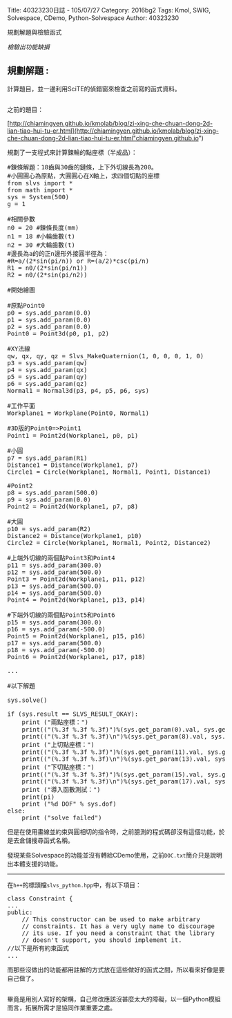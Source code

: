 Title: 40323230日誌 - 105/07/27
Category: 2016bg2
Tags: Kmol, SWIG, Solvespace, CDemo, Python-Solvespace
Author: 40323230


規劃解題與檢驗函式

*檢驗出功能缺損*

<!-- PELICAN_END_SUMMARY -->

<h2>規劃解題 :</h2>

計算題目，並一邊利用SciTE的偵錯窗來檢查之前寫的函式資料。

<img src="" >

之前的題目：

[http://chiamingyen.github.io/kmolab/blog/zi-xing-che-chuan-dong-2d-lian-tiao-hui-tu-er.html](http://chiamingyen.github.io/kmolab/blog/zi-xing-che-chuan-dong-2d-lian-tiao-hui-tu-er.html"chiamingyen.github.io")

規劃了一支程式來計算鍊輪的點座標（半成品）：

<pre class="brush: python">
#鍊條解題：18齒與30齒的鏈條，上下外切線長為200。
#小圓圓心為原點，大圓圓心在X軸上，求四個切點的座標
from slvs import *
from math import *
sys = System(500)
g = 1

#相關參數
n0 = 20 #鍊條長度(mm)
n1 = 18 #小輪齒數(t)
n2 = 30 #大輪齒數(t)
#邊長為a的的正n邊形外接圓半徑為：
#R=a/(2*sin(pi/n)) or R=(a/2)*csc(pi/n)
R1 = n0/(2*sin(pi/n1))
R2 = n0/(2*sin(pi/n2))

#開始繪圖

#原點Point0
p0 = sys.add_param(0.0)
p1 = sys.add_param(0.0)
p2 = sys.add_param(0.0)
Point0 = Point3d(p0, p1, p2)

#XY法線
qw, qx, qy, qz = Slvs_MakeQuaternion(1, 0, 0, 0, 1, 0)
p3 = sys.add_param(qw)
p4 = sys.add_param(qx)
p5 = sys.add_param(qy)
p6 = sys.add_param(qz)
Normal1 = Normal3d(p3, p4, p5, p6, sys)

#工作平面
Workplane1 = Workplane(Point0, Normal1)

#3D版的Point0=>Point1
Point1 = Point2d(Workplane1, p0, p1)

#小圓
p7 = sys.add_param(R1)
Distance1 = Distance(Workplane1, p7)
Circle1 = Circle(Workplane1, Normal1, Point1, Distance1)

#Point2
p8 = sys.add_param(500.0)
p9 = sys.add_param(0.0)
Point2 = Point2d(Workplane1, p7, p8)

#大圓
p10 = sys.add_param(R2)
Distance2 = Distance(Workplane1, p10)
Circle2 = Circle(Workplane1, Normal1, Point2, Distance2)

#上端外切線的兩個點Point3和Point4
p11 = sys.add_param(300.0)
p12 = sys.add_param(500.0)
Point3 = Point2d(Workplane1, p11, p12)
p13 = sys.add_param(500.0)
p14 = sys.add_param(500.0)
Point4 = Point2d(Workplane1, p13, p14)

#下端外切線的兩個點Point5和Point6
p15 = sys.add_param(300.0)
p16 = sys.add_param(-500.0)
Point5 = Point2d(Workplane1, p15, p16)
p17 = sys.add_param(500.0)
p18 = sys.add_param(-500.0)
Point6 = Point2d(Workplane1, p17, p18)

...

#以下解題

sys.solve()

if (sys.result == SLVS_RESULT_OKAY):
    print ("兩點座標：")
    print(("(%.3f %.3f %.3f)")%(sys.get_param(0).val, sys.get_param(1).val, sys.get_param(2).val))
    print(("(%.3f %.3f %.3f)\n")%(sys.get_param(8).val, sys.get_param(9).val, sys.get_param(2).val))
    print ("上切點座標：")
    print(("(%.3f %.3f %.3f)")%(sys.get_param(11).val, sys.get_param(12).val, sys.get_param(2).val))
    print(("(%.3f %.3f %.3f)\n")%(sys.get_param(13).val, sys.get_param(14).val, sys.get_param(2).val))
    print ("下切點座標：")
    print(("(%.3f %.3f %.3f)")%(sys.get_param(15).val, sys.get_param(16).val, sys.get_param(2).val))
    print(("(%.3f %.3f %.3f)\n")%(sys.get_param(17).val, sys.get_param(18).val, sys.get_param(2).val))
    print ("導入函數測試：")
    print(pi)
    print ("%d DOF" % sys.dof)
else:
    print ("solve failed")
</pre>

但是在使用畫線並約束與圓相切的指令時，之前臆測的程式碼卻沒有這個功能，於是去倉儲搜尋函式名稱。

發現某些Solvespace的功能並沒有轉給CDemo使用，之前`DOC.txt`簡介只是說明出本體支援的功能。

<hr>

在`h++`的標頭檔`slvs_python.hpp`中，有以下項目：

<pre class="brush: c">
class Constraint {
...
public:
    // This constructor can be used to make arbitrary
    // constraints. It has a very ugly name to discourage
    // its use. If you need a constraint that the library
    // doesn't support, you should implement it.
//以下是所有約束函式
...
</pre>

而那些沒做出的功能都用註解的方式放在這些做好的函式之間，所以看來好像是要自己做了。

<img src="" >

畢竟是用別人寫好的架構，自己修改應該沒甚麼太大的障礙，以一個Python模組而言，拓展所需才是協同作業重要之處。